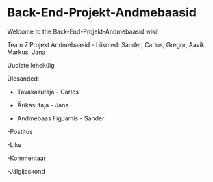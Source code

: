 # Back-End-Projekt-Andmebaasid

Welcome to the Back-End-Projekt-Andmebaasid wiki!

Team 7 Projekt Andmebaasid -  Liikmed: Sander, Carlos, Gregor, Aavik, Markus, Jana

Uudiste lehekülg

Ülesanded:


- Tavakasutaja - Carlos

- Ärikasutaja - Jana

- Andmebaas FigJamis - Sander


-Postitus


-Like


-Kommentaar

-Jälgijaskond
